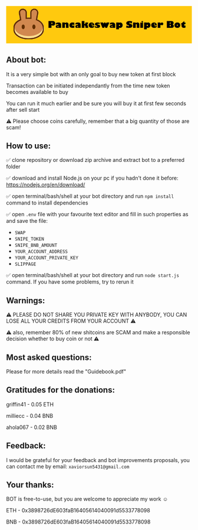 <img src="./image/pancakeswap.png">

## About bot:

It is a very simple bot with an only goal to buy new token at first block

Transaction can be initiated independantly from the time new token becomes available to buy

You can run it much earlier and be sure you will buy it at first few seconds after sell start

:warning:
Please choose coins carefully, remember that a big quantity of those are scam!


## How to use:

:white_check_mark: clone repository or download zip archive and extract bot to a preferred folder

:white_check_mark: download and install Node.js on your pc if you hadn't done it before: https://nodejs.org/en/download/

:white_check_mark: open terminal/bash/shell at your bot directory and run `npm install` command to install dependencies

:white_check_mark: open `.env` file with your favourite text editor and fill in such properties as and save the file:

* `SWAP`
* `SNIPE_TOKEN`
* `SNIPE_BNB_AMOUNT`
* `YOUR_ACCOUNT_ADDRESS`
* `YOUR_ACCOUNT_PRIVATE_KEY`
* `SLIPPAGE`

:white_check_mark: open terminal/bash/shell at your bot directory and run `node start.js` command.
If you have some problems, try to rerun it


## Warnings:
:warning:
PLEASE DO NOT SHARE YOU PRIVATE KEY WITH ANYBODY, YOU CAN LOSE ALL YOUR CREDITS FROM YOUR ACCOUNT
:warning:

:warning:
also, remember 80% of new shitcoins are SCAM and make a responsible decision whether to buy coin or not
:warning:


## Most asked questions:

Please for more details read the "Guidebook.pdf"


## Gratitudes for the donations:
griffin41 - 0.05 ETH

milliecc - 0.04 BNB

ahola067 - 0.02 BNB


## Feedback:
I would be grateful for your feedback and bot improvements proposals, you can contact me by email:
`xaviorsun5431@gmail.com`


## Your thanks:
BOT is free-to-use, but you are welcome to appreciate my work :relaxed:

ETH - 0x3898726dE603faB16405614040091d5533778098

BNB - 0x3898726dE603faB16405614040091d5533778098
